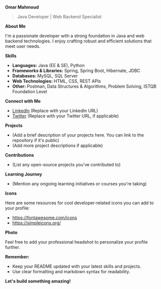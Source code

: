 **Omar Mahmoud** ‍

> Java Developer | Web Backend Specialist

**About Me**

I'm a passionate developer with a strong foundation in Java and web backend technologies. I enjoy crafting robust and efficient solutions that meet user needs. 

**Skills**

* **Languages:** Java (EE & SE), Python
* **Frameworks & Libraries:** Spring, Spring Boot, Hibernate, JDBC
* **Databases:** MySQL, SQL Server
* **Web Technologies:** HTML, CSS, REST APIs
* **Other:** Postman, Data Structures & Algorithms, Problem Solving, ISTQB Foundation Level

**Connect with Me**

* [LinkedIn](https://www.linkedin.com/in/your-linkedin-profile/) (Replace with your LinkedIn URL)
* [Twitter](https://www.twitter.com/your-twitter-profile/) (Replace with your Twitter URL, if applicable)

**Projects**

* (Add a brief description of your projects here. 
  You can link to the repository if it's public)
* (Add more project descriptions if applicable)

**Contributions**

* (List any open-source projects you've contributed to)

**Learning Journey**

* (Mention any ongoing learning initiatives or courses you're taking)

**Icons**

Here are some resources for cool developer-related icons you can add to your profile:

* https://fontawesome.com/icons
* https://simpleicons.org/

**Photo**

Feel free to add your professional headshot to personalize your profile further.

**Remember:**

* Keep your README updated with your latest skills and projects.
* Use clear formatting and markdown syntax for readability.

**Let's build something amazing!**
